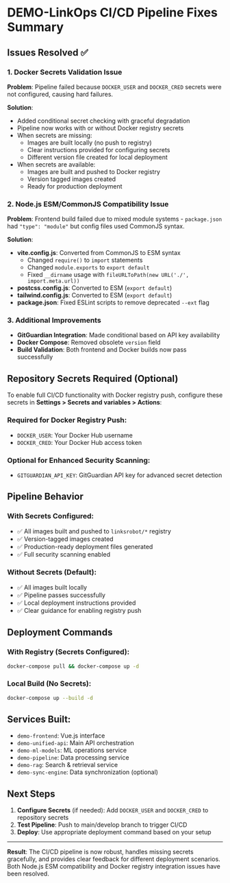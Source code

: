# DEMO-LinkOps CI/CD Pipeline Fixes Summary

## Issues Resolved ✅

### 1. Docker Secrets Validation Issue
**Problem**: Pipeline failed because `DOCKER_USER` and `DOCKER_CRED` secrets were not configured, causing hard failures.

**Solution**:
- Added conditional secret checking with graceful degradation
- Pipeline now works with or without Docker registry secrets
- When secrets are missing:
  - Images are built locally (no push to registry)
  - Clear instructions provided for configuring secrets
  - Different version file created for local deployment
- When secrets are available:
  - Images are built and pushed to Docker registry
  - Version tagged images created
  - Ready for production deployment

### 2. Node.js ESM/CommonJS Compatibility Issue  
**Problem**: Frontend build failed due to mixed module systems - `package.json` had `"type": "module"` but config files used CommonJS syntax.

**Solution**:
- **vite.config.js**: Converted from CommonJS to ESM syntax
  - Changed `require()` to `import` statements
  - Changed `module.exports` to `export default`
  - Fixed `__dirname` usage with `fileURLToPath(new URL('./', import.meta.url))`
- **postcss.config.js**: Converted to ESM (`export default`)
- **tailwind.config.js**: Converted to ESM (`export default`)
- **package.json**: Fixed ESLint scripts to remove deprecated `--ext` flag

### 3. Additional Improvements
- **GitGuardian Integration**: Made conditional based on API key availability
- **Docker Compose**: Removed obsolete `version` field
- **Build Validation**: Both frontend and Docker builds now pass successfully

## Repository Secrets Required (Optional)

To enable full CI/CD functionality with Docker registry push, configure these secrets in **Settings > Secrets and variables > Actions**:

### Required for Docker Registry Push:
- `DOCKER_USER`: Your Docker Hub username
- `DOCKER_CRED`: Your Docker Hub access token

### Optional for Enhanced Security Scanning:
- `GITGUARDIAN_API_KEY`: GitGuardian API key for advanced secret detection

## Pipeline Behavior

### With Secrets Configured:
- ✅ All images built and pushed to `linksrobot/*` registry
- ✅ Version-tagged images created
- ✅ Production-ready deployment files generated
- ✅ Full security scanning enabled

### Without Secrets (Default):
- ✅ All images built locally
- ✅ Pipeline passes successfully
- ✅ Local deployment instructions provided
- ✅ Clear guidance for enabling registry push

## Deployment Commands

### With Registry (Secrets Configured):
```bash
docker-compose pull && docker-compose up -d
```

### Local Build (No Secrets):
```bash
docker-compose up --build -d
```

## Services Built:
- `demo-frontend`: Vue.js interface
- `demo-unified-api`: Main API orchestration
- `demo-ml-models`: ML operations service  
- `demo-pipeline`: Data processing service
- `demo-rag`: Search & retrieval service
- `demo-sync-engine`: Data synchronization (optional)

## Next Steps
1. **Configure Secrets** (if needed): Add `DOCKER_USER` and `DOCKER_CRED` to repository secrets
2. **Test Pipeline**: Push to main/develop branch to trigger CI/CD
3. **Deploy**: Use appropriate deployment command based on your setup

---

**Result**: The CI/CD pipeline is now robust, handles missing secrets gracefully, and provides clear feedback for different deployment scenarios. Both Node.js ESM compatibility and Docker registry integration issues have been resolved.